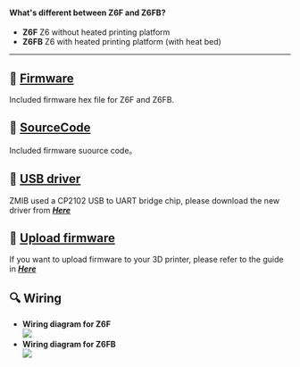 #### What's different between Z6F and Z6FB?  
- **Z6F**   Z6 without heated printing platform  
- **Z6FB**  Z6 with heated printing platform (with heat bed)  

-----
## :file_folder: [Firmware](./Firmware/)
Included firmware hex file for Z6F and Z6FB.  

## :file_folder: [SourceCode](./SourceCode/)
Included firmware suource code。

## :link: [USB driver](https://www.silabs.com/products/development-tools/software/usb-to-uart-bridge-vcp-drivers)
ZMIB used a CP2102 USB to UART bridge chip, please download the new driver from [***Here***](https://www.silabs.com/products/development-tools/software/usb-to-uart-bridge-vcp-drivers)

## :link: [Upload firmware](https://github.com/ZONESTAR3D/Firmware/tree/master/Firmware_Upload_tool_for_ZRIB_ZMIB)
If you want to upload firmware to your 3D printer, please refer to the guide in [***Here***](https://github.com/ZONESTAR3D/Firmware/tree/master/Firmware_Upload_tool_for_ZRIB_ZMIB)

## :mag: Wiring
- **Wiring diagram for Z6F**   
![](Z6F_ZMIBV2_Wiring_Diagram.jpg)    
- **Wiring diagram for Z6FB**   
![](Z6FB_ZMIBV2_Wiring_Diagram.jpg)   

